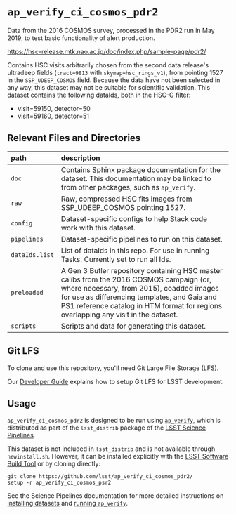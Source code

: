 `ap_verify_ci_cosmos_pdr2`
==========================

Data from the 2016 COSMOS survey, processed in the PDR2 run in May 2019, to test basic functionality of alert production.

https://hsc-release.mtk.nao.ac.jp/doc/index.php/sample-page/pdr2/

Contains HSC visits arbitrarily chosen from the second data release's ultradeep fields (`tract=9813` with `skymap=hsc_rings_v1`), from pointing 1527 in the `SSP_UDEEP_COSMOS` field.
Because the data have not been selected in any way, this dataset may not be suitable for scientific validation.
This dataset contains the following dataIds, both in the HSC-G filter:

* visit=59150, detector=50
* visit=59160, detector=51

Relevant Files and Directories
------------------------------
path                  | description
:---------------------|:-----------------------------
`doc`                 | Contains Sphinx package documentation for the dataset. This documentation may be linked to from other packages, such as `ap_verify`.
`raw`                 | Raw, compressed HSC fits images from SSP_UDEEP_COSMOS pointing 1527.
`config`              | Dataset-specific configs to help Stack code work with this dataset.
`pipelines`           | Dataset-specific pipelines to run on this dataset.
`dataIds.list`        | List of dataIds in this repo. For use in running Tasks. Currently set to run all Ids.
`preloaded`           | A Gen 3 Butler repository containing HSC master calibs from the 2016 COSMOS campaign (or, where necessary, from 2015), coadded images for use as differencing templates, and Gaia and PS1 reference catalog in HTM format for regions overlapping any visit in the dataset.
`scripts`             | Scripts and data for generating this dataset.


Git LFS
-------

To clone and use this repository, you'll need Git Large File Storage (LFS).

Our [Developer Guide](http://developer.lsst.io/en/latest/tools/git_lfs.html) explains how to setup Git LFS for LSST development.

Usage
-----

`ap_verify_ci_cosmos_pdr2` is designed to be run using [`ap_verify`](https://pipelines.lsst.io/modules/lsst.ap.verify/), which is distributed as part of the `lsst_distrib` package of the [LSST Science Pipelines](https://pipelines.lsst.io/).

This dataset is not included in `lsst_distrib` and is not available through `newinstall.sh`.
However, it can be installed explicitly with the [LSST Software Build Tool](https://developer.lsst.io/stack/lsstsw.html) or by cloning directly:

    git clone https://github.com/lsst/ap_verify_ci_cosmos_pdr2/
    setup -r ap_verify_ci_cosmos_psr2

See the Science Pipelines documentation for more detailed instructions on [installing datasets](https://pipelines.lsst.io/modules/lsst.ap.verify/datasets-install.html) and [running `ap_verify`](https://pipelines.lsst.io/modules/lsst.ap.verify/running.html).
